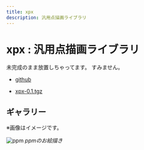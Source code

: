 ```yaml
---
title: xpx
description: 汎用点描画ライブラリ
---
```


<script>
  import ppm from "./ppm.png"
</script>

# xpx : 汎用点描画ライブラリ

未完成のまま放置しちゃってます。
すみません。

- [github](https://github.com/yamader/xpx)
<!-- https://github.com/yamader/xpx/archive/refs/tags/v0.1.tar.gz -->
- [xpx-0.1.tgz](/assets/xpx-0.1.tgz)

## ギャラリー

※画像はイメージです。

![ppm]({ppm})
*ppmのお絵描き*
